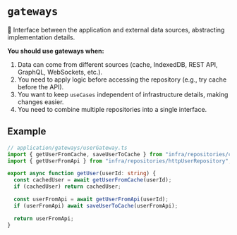 # `gateways`

📌 Interface between the application and external data sources, abstracting implementation details.

**You should use gateways when:**
1. Data can come from different sources (cache, IndexedDB, REST API, GraphQL, WebSockets, etc.).
2. You need to apply logic before accessing the repository (e.g., try cache before the API).
3. You want to keep `useCases` independent of infrastructure details, making changes easier.
4. You need to combine multiple repositories into a single interface.

## Example

```ts
// application/gateways/userGateway.ts
import { getUserFromCache, saveUserToCache } from "infra/repositories/cacheUserRepository";
import { getUserFromApi } from "infra/repositories/httpUserRepository";

export async function getUser(userId: string) {
  const cachedUser = await getUserFromCache(userId);
  if (cachedUser) return cachedUser;

  const userFromApi = await getUserFromApi(userId);
  if (userFromApi) await saveUserToCache(userFromApi);

  return userFromApi;
}
```
